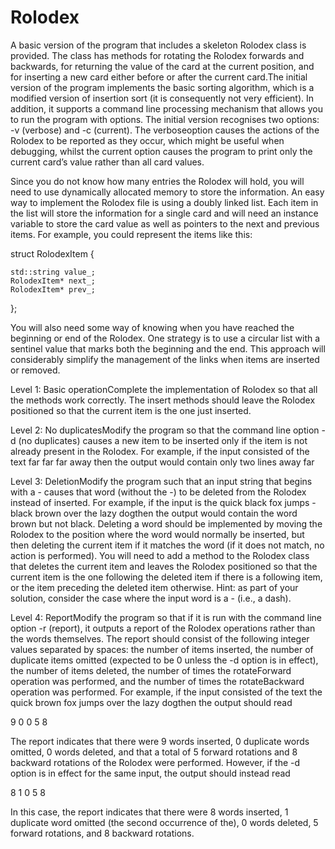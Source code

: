 # Rolodex

A  basic  version  of  the  program  that  includes  a  skeleton Rolodex  class  is  provided. The  class  has  methods  for  rotating the Rolodex forwards and backwards, for returning the value of the card at the current position, and for inserting a new card either before or after the current card.The initial version of the program implements the basic sorting algorithm, which is a modified version of insertion sort (it is consequently not very efficient). In addition, it supports a command line processing mechanism that allows you to run  the  program  with  options.  The  initial  version  recognises  two  options: -v  (verbose)  and -c  (current).  The verboseoption  causes  the  actions  of  the  Rolodex  to  be  reported  as  they  occur,  which  might  be  useful  when  debugging,  whilst  the current option causes the program to print only the current card’s value rather than all card values. 

Since you do not know how many entries the Rolodex will hold, you will need to use dynamically allocated memory to store the information. An easy way to implement the Rolodex file is using a doubly linked list. Each item in the list will store the information for a single card and will need an instance variable to store the card value as well as pointers to the next and previous items. For example, you could represent the items like this: 

struct RolodexItem { 
    
	std::string value_;     
	RolodexItem* next_;     
	RolodexItem* prev_; 

}; 

You will also need some way of knowing when you have reached the beginning or end of the Rolodex. One strategy is to use a circular list with a sentinel value that marks both the beginning and the end. This approach will considerably simplify the management of the links when items are inserted or removed. 

Level 1: Basic operationComplete  the  implementation  of Rolodex  so  that  all  the  methods  work  correctly. The  insert  methods  should  leave  the Rolodex positioned so that the current item is the one just inserted. 

Level 2: No duplicatesModify the program so that the command line option -d (no duplicates) causes a new item to be inserted only if the item is not already present in the Rolodex. For example, if the input consisted of the text far far far away then the output would contain only two lines away far

Level 3: DeletionModify the program such that an input string that begins with a - causes that word (without the -) to be deleted from the Rolodex instead of inserted. For example, if the input is the quick black fox jumps -black brown over the lazy dogthen the output would contain the word brown but not black. Deleting  a  word  should  be  implemented  by  moving  the  Rolodex  to  the  position  where  the  word  would  normally  be inserted, but then deleting the current item if it matches the word (if it does not match, no action is performed). You will need  to  add  a  method  to  the  Rolodex  class  that  deletes  the  current  item  and  leaves  the  Rolodex  positioned  so  that  the current  item  is  the  one following  the  deleted  item  if  there  is  a  following  item,  or  the  item preceding  the  deleted  item otherwise. Hint: as part of your solution, consider the case where the input word is a - (i.e., a dash). 

Level 4: ReportModify  the  program  so  that  if  it  is  run  with  the  command  line  option -r  (report),  it  outputs  a  report  of  the  Rolodex operations  rather  than  the  words  themselves.  The  report  should  consist  of  the  following  integer  values  separated  by spaces: the number of items inserted, the number of duplicate items omitted (expected to be 0 unless the -d option is in effect), the number of items deleted, the number of times the rotateForward operation was performed, and the number of times the rotateBackward operation was performed. For example, if the input consisted of the text the quick brown fox jumps over the lazy dogthen the output should read 

9 0 0 5 8

The report indicates that there were 9 words inserted, 0 duplicate words omitted, 0 words deleted, and that a total of 5 forward rotations and 8 backward rotations of the Rolodex were performed. However, if the -d option is in effect for the same input, the output should instead read 

8 1 0 5 8

In this case, the report indicates that there were 8 words inserted, 1 duplicate word omitted (the second occurrence of the), 0 words deleted, 5 forward rotations, and 8 backward rotations.




 
